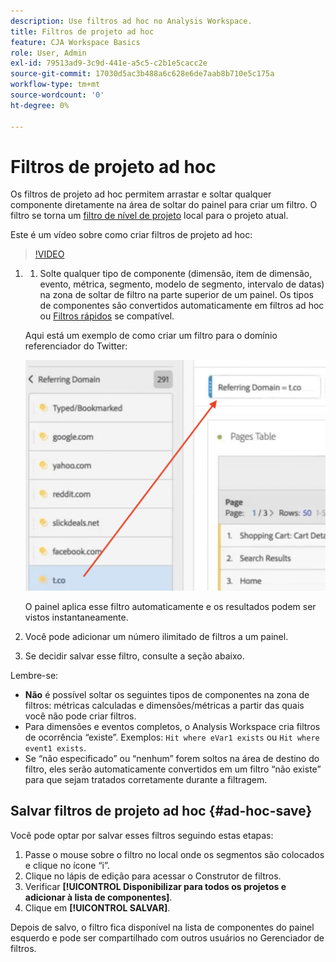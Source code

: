 ```yaml
---
description: Use filtros ad hoc no Analysis Workspace.
title: Filtros de projeto ad hoc
feature: CJA Workspace Basics
role: User, Admin
exl-id: 79513ad9-3c9d-441e-a5c5-c2b1e5cacc2e
source-git-commit: 17030d5ac3b488a6c628e6de7aab8b710e5c175a
workflow-type: tm+mt
source-wordcount: '0'
ht-degree: 0%

---
```


# Filtros de projeto ad hoc

Os filtros de projeto ad hoc permitem arrastar e soltar qualquer componente diretamente na área de soltar do painel para criar um filtro. O filtro se torna um [filtro de nível de projeto](https://experienceleague.adobe.com/docs/analytics-platform/using/cja-components/cja-filters/quick-filters.html?lang=pt-BR) local para o projeto atual.

Este é um vídeo sobre como criar filtros de projeto ad hoc:

>[!VIDEO](https://video.tv.adobe.com/v/23978/?quality=12)


1. 
   1. Solte qualquer tipo de componente (dimensão, item de dimensão, evento, métrica, segmento, modelo de segmento, intervalo de datas) na zona de soltar de filtro na parte superior de um painel. Os tipos de componentes são convertidos automaticamente em filtros ad hoc ou [Filtros rápidos](/help/components/filters/quick-filters.md) se compatível.

   Aqui está um exemplo de como criar um filtro para o domínio referenciador do Twitter:

   ![](assets/ad-hoc1.png)

   O painel aplica esse filtro automaticamente e os resultados podem ser vistos instantaneamente.

1. Você pode adicionar um número ilimitado de filtros a um painel.
1. Se decidir salvar esse filtro, consulte a seção abaixo.

Lembre-se:

* **Não** é possível soltar os seguintes tipos de componentes na zona de filtros: métricas calculadas e dimensões/métricas a partir das quais você não pode criar filtros.
* Para dimensões e eventos completos, o Analysis Workspace cria filtros de ocorrência “existe”. Exemplos: `Hit where eVar1 exists` ou `Hit where event1 exists`.
* Se “não especificado” ou “nenhum” forem soltos na área de destino do filtro, eles serão automaticamente convertidos em um filtro “não existe” para que sejam tratados corretamente durante a filtragem.

## Salvar filtros de projeto ad hoc {#ad-hoc-save}

Você pode optar por salvar esses filtros seguindo estas etapas:

1. Passe o mouse sobre o filtro no local onde os segmentos são colocados e clique no ícone “i”.
1. Clique no lápis de edição para acessar o Construtor de filtros.
1. Verificar **[!UICONTROL Disponibilizar para todos os projetos e adicionar à lista de componentes]**.
1. Clique em **[!UICONTROL SALVAR]**.

Depois de salvo, o filtro fica disponível na lista de componentes do painel esquerdo e pode ser compartilhado com outros usuários no Gerenciador de filtros.

